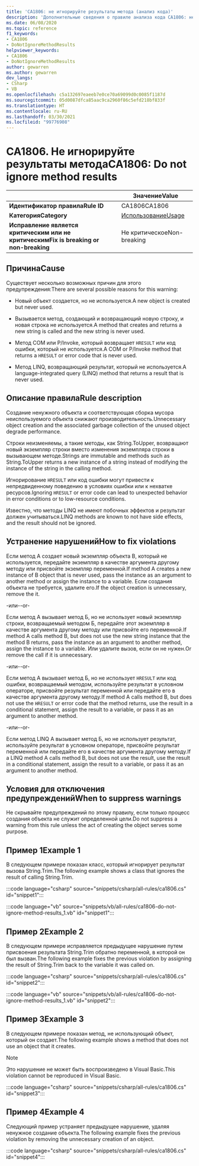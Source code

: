 ```yaml
---
title: 'CA1806: не игнорируйте результаты метода (анализ кода)'
description: 'Дополнительные сведения о правиле анализа кода CA1806: не игнорируйте результаты метода'
ms.date: 06/08/2020
ms.topic: reference
f1_keywords:
- CA1806
- DoNotIgnoreMethodResults
helpviewer_keywords:
- CA1806
- DoNotIgnoreMethodResults
author: gewarren
ms.author: gewarren
dev_langs:
- CSharp
- VB
ms.openlocfilehash: c5a132697eaeeb7e0ce70a69099d0c0085f1187d
ms.sourcegitcommit: 05d0087dfca85aac9ca2960f86c5efd218bf833f
ms.translationtype: HT
ms.contentlocale: ru-RU
ms.lasthandoff: 03/30/2021
ms.locfileid: "99776908"
---
```

# <a name="ca1806-do-not-ignore-method-results"></a><span data-ttu-id="fcdd8-103">CA1806. Не игнорируйте результаты метода</span><span class="sxs-lookup"><span data-stu-id="fcdd8-103">CA1806: Do not ignore method results</span></span>

| | <span data-ttu-id="fcdd8-104">Значение</span><span class="sxs-lookup"><span data-stu-id="fcdd8-104">Value</span></span> |
|-|-|
| <span data-ttu-id="fcdd8-105">**Идентификатор правила**</span><span class="sxs-lookup"><span data-stu-id="fcdd8-105">**Rule ID**</span></span> |<span data-ttu-id="fcdd8-106">CA1806</span><span class="sxs-lookup"><span data-stu-id="fcdd8-106">CA1806</span></span>|
| <span data-ttu-id="fcdd8-107">**Категория**</span><span class="sxs-lookup"><span data-stu-id="fcdd8-107">**Category**</span></span> |[<span data-ttu-id="fcdd8-108">Использование</span><span class="sxs-lookup"><span data-stu-id="fcdd8-108">Usage</span></span>](usage-warnings.md)|
| <span data-ttu-id="fcdd8-109">**Исправление является критическим или не критическим**</span><span class="sxs-lookup"><span data-stu-id="fcdd8-109">**Fix is breaking or non-breaking**</span></span> |<span data-ttu-id="fcdd8-110">Не критическое</span><span class="sxs-lookup"><span data-stu-id="fcdd8-110">Non-breaking</span></span>|

## <a name="cause"></a><span data-ttu-id="fcdd8-111">Причина</span><span class="sxs-lookup"><span data-stu-id="fcdd8-111">Cause</span></span>

<span data-ttu-id="fcdd8-112">Существует несколько возможных причин для этого предупреждения:</span><span class="sxs-lookup"><span data-stu-id="fcdd8-112">There are several possible reasons for this warning:</span></span>

- <span data-ttu-id="fcdd8-113">Новый объект создается, но не используется.</span><span class="sxs-lookup"><span data-stu-id="fcdd8-113">A new object is created but never used.</span></span>

- <span data-ttu-id="fcdd8-114">Вызывается метод, создающий и возвращающий новую строку, и новая строка не используется.</span><span class="sxs-lookup"><span data-stu-id="fcdd8-114">A method that creates and returns a new string is called and the new string is never used.</span></span>

- <span data-ttu-id="fcdd8-115">Метод COM или P/Invoke, который возвращает `HRESULT` или код ошибки, который не используется.</span><span class="sxs-lookup"><span data-stu-id="fcdd8-115">A COM or P/Invoke method that returns a `HRESULT` or error code that is never used.</span></span>

- <span data-ttu-id="fcdd8-116">Метод LINQ, возвращающий результат, который не используется.</span><span class="sxs-lookup"><span data-stu-id="fcdd8-116">A language-integrated query (LINQ) method that returns a result that is never used.</span></span>

## <a name="rule-description"></a><span data-ttu-id="fcdd8-117">Описание правила</span><span class="sxs-lookup"><span data-stu-id="fcdd8-117">Rule description</span></span>

<span data-ttu-id="fcdd8-118">Создание ненужного объекта и соответствующая сборка мусора неиспользуемого объекта снижают производительность.</span><span class="sxs-lookup"><span data-stu-id="fcdd8-118">Unnecessary object creation and the associated garbage collection of the unused object degrade performance.</span></span>

<span data-ttu-id="fcdd8-119">Строки неизменяемы, а такие методы, как String.ToUpper, возвращают новый экземпляр строки вместо изменения экземпляра строки в вызывающем методе.</span><span class="sxs-lookup"><span data-stu-id="fcdd8-119">Strings are immutable and methods such as String.ToUpper returns a new instance of a string instead of modifying the instance of the string in the calling method.</span></span>

<span data-ttu-id="fcdd8-120">Игнорирование `HRESULT` или код ошибки могут привести к непредвиденному поведению в условиях ошибки или к нехватке ресурсов.</span><span class="sxs-lookup"><span data-stu-id="fcdd8-120">Ignoring `HRESULT` or error code can lead to unexpected behavior in error conditions or to low-resource conditions.</span></span>

<span data-ttu-id="fcdd8-121">Известно, что методы LINQ не имеют побочных эффектов и результат должен учитываться.</span><span class="sxs-lookup"><span data-stu-id="fcdd8-121">LINQ methods are known to not have side effects, and the result should not be ignored.</span></span>

## <a name="how-to-fix-violations"></a><span data-ttu-id="fcdd8-122">Устранение нарушений</span><span class="sxs-lookup"><span data-stu-id="fcdd8-122">How to fix violations</span></span>

<span data-ttu-id="fcdd8-123">Если метод A создает новый экземпляр объекта B, который не используется, передайте экземпляр в качестве аргумента другому методу или присвойте экземпляр переменной.</span><span class="sxs-lookup"><span data-stu-id="fcdd8-123">If method A creates a new instance of B object that is never used, pass the instance as an argument to another method or assign the instance to a variable.</span></span> <span data-ttu-id="fcdd8-124">Если создания объекта не требуется, удалите его.</span><span class="sxs-lookup"><span data-stu-id="fcdd8-124">If the object creation is unnecessary, remove the it.</span></span>

<span data-ttu-id="fcdd8-125">-или-</span><span class="sxs-lookup"><span data-stu-id="fcdd8-125">-or-</span></span>

<span data-ttu-id="fcdd8-126">Если метод А вызывает метод Б, но не использует новый экземпляр строки, возвращаемый методом Б, передайте этот экземпляр в качестве аргумента другому методу или присвойте его переменной.</span><span class="sxs-lookup"><span data-stu-id="fcdd8-126">If method A calls method B, but does not use the new string instance that the method B returns, pass the instance as an argument to another method, assign the instance to a variable.</span></span> <span data-ttu-id="fcdd8-127">Или удалите вызов, если он не нужен.</span><span class="sxs-lookup"><span data-stu-id="fcdd8-127">Or remove the call if it is unnecessary.</span></span>

<span data-ttu-id="fcdd8-128">-или-</span><span class="sxs-lookup"><span data-stu-id="fcdd8-128">-or-</span></span>

<span data-ttu-id="fcdd8-129">Если метод A вызывает метод Б, но не использует `HRESULT` или код ошибки, возвращаемый методом, используйте результат в условном операторе, присвойте результат переменной или передайте его в качестве аргумента другому методу.</span><span class="sxs-lookup"><span data-stu-id="fcdd8-129">If method A calls method B, but does not use the `HRESULT` or error code that the method returns, use the result in a conditional statement, assign the result to a variable, or pass it as an argument to another method.</span></span>

<span data-ttu-id="fcdd8-130">-или-</span><span class="sxs-lookup"><span data-stu-id="fcdd8-130">-or-</span></span>

<span data-ttu-id="fcdd8-131">Если метод LINQ A вызывает метод Б, но не использует результат, используйте результат в условном операторе, присвойте результат переменной или передайте его в качестве аргумента другому методу.</span><span class="sxs-lookup"><span data-stu-id="fcdd8-131">If a LINQ method A calls method B, but does not use the result, use the result in a conditional statement, assign the result to a variable, or pass it as an argument to another method.</span></span>

## <a name="when-to-suppress-warnings"></a><span data-ttu-id="fcdd8-132">Условия для отключения предупреждений</span><span class="sxs-lookup"><span data-stu-id="fcdd8-132">When to suppress warnings</span></span>

<span data-ttu-id="fcdd8-133">Не скрывайте предупреждений по этому правилу, если только процесс создания объекта не служит определенной цели.</span><span class="sxs-lookup"><span data-stu-id="fcdd8-133">Do not suppress a warning from this rule unless the act of creating the object serves some purpose.</span></span>

## <a name="example-1"></a><span data-ttu-id="fcdd8-134">Пример 1</span><span class="sxs-lookup"><span data-stu-id="fcdd8-134">Example 1</span></span>

<span data-ttu-id="fcdd8-135">В следующем примере показан класс, который игнорирует результат вызова String.Trim.</span><span class="sxs-lookup"><span data-stu-id="fcdd8-135">The following example shows a class that ignores the result of calling String.Trim.</span></span>

:::code language="csharp" source="snippets/csharp/all-rules/ca1806.cs" id="snippet1":::

:::code language="vb" source="snippets/vb/all-rules/ca1806-do-not-ignore-method-results_1.vb" id="snippet1":::

## <a name="example-2"></a><span data-ttu-id="fcdd8-136">Пример 2</span><span class="sxs-lookup"><span data-stu-id="fcdd8-136">Example 2</span></span>

<span data-ttu-id="fcdd8-137">В следующем примере исправляется предыдущее нарушение путем присвоения результата String.Trim обратно переменной, в которой он был вызван.</span><span class="sxs-lookup"><span data-stu-id="fcdd8-137">The following example fixes the previous violation by assigning the result of String.Trim back to the variable it was called on.</span></span>

:::code language="csharp" source="snippets/csharp/all-rules/ca1806.cs" id="snippet2":::

:::code language="vb" source="snippets/vb/all-rules/ca1806-do-not-ignore-method-results_1.vb" id="snippet2":::

## <a name="example-3"></a><span data-ttu-id="fcdd8-138">Пример 3</span><span class="sxs-lookup"><span data-stu-id="fcdd8-138">Example 3</span></span>

<span data-ttu-id="fcdd8-139">В следующем примере показан метод, не использующий объект, который он создает.</span><span class="sxs-lookup"><span data-stu-id="fcdd8-139">The following example shows a method that does not use an object that it creates.</span></span>

> [!NOTE]
> <span data-ttu-id="fcdd8-140">Это нарушение не может быть воспроизведено в Visual Basic.</span><span class="sxs-lookup"><span data-stu-id="fcdd8-140">This violation cannot be reproduced in Visual Basic.</span></span>

:::code language="csharp" source="snippets/csharp/all-rules/ca1806.cs" id="snippet3":::

## <a name="example-4"></a><span data-ttu-id="fcdd8-141">Пример 4</span><span class="sxs-lookup"><span data-stu-id="fcdd8-141">Example 4</span></span>

<span data-ttu-id="fcdd8-142">Следующий пример устраняет предыдущее нарушение, удаляя ненужное создание объекта.</span><span class="sxs-lookup"><span data-stu-id="fcdd8-142">The following example fixes the previous violation by removing the unnecessary creation of an object.</span></span>

:::code language="csharp" source="snippets/csharp/all-rules/ca1806.cs" id="snippet4":::

<!-- Examples don't exist for the following...

The following example shows a method that ignores the error code that the native method GetShortPathName returns.

The following example fixes the previous violation by checking the error code and throwing an exception when the call fails.
-->
